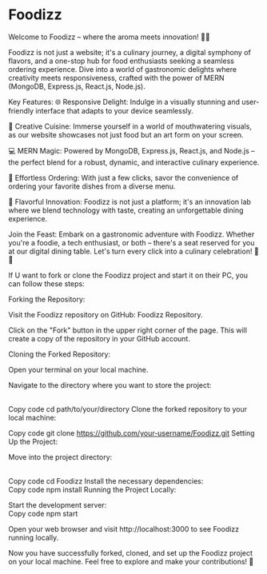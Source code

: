 # Foodizz
Welcome to Foodizz – where the aroma meets innovation! 🌮✨

Foodizz is not just a website; it's a culinary journey, a digital symphony of flavors, and a one-stop hub for food enthusiasts seeking a seamless ordering experience. Dive into a world of gastronomic delights where creativity meets responsiveness, crafted with the power of MERN (MongoDB, Express.js, React.js, Node.js).

Key Features:
🌐 Responsive Delight: Indulge in a visually stunning and user-friendly interface that adapts to your device seamlessly.

🎨 Creative Cuisine: Immerse yourself in a world of mouthwatering visuals, as our website showcases not just food but an art form on your screen.

💻 MERN Magic: Powered by MongoDB, Express.js, React.js, and Node.js – the perfect blend for a robust, dynamic, and interactive culinary experience.

🛒 Effortless Ordering: With just a few clicks, savor the convenience of ordering your favorite dishes from a diverse menu.

🌈 Flavorful Innovation: Foodizz is not just a platform; it's an innovation lab where we blend technology with taste, creating an unforgettable dining experience.

Join the Feast:
Embark on a gastronomic adventure with Foodizz. Whether you're a foodie, a tech enthusiast, or both – there's a seat reserved for you at our digital dining table. Let's turn every click into a culinary celebration! 🎉🍕

If U want to fork or clone the Foodizz project and start it on their PC, you can follow these steps:

Forking the Repository:

Visit the Foodizz repository on GitHub: Foodizz Repository.

Click on the "Fork" button in the upper right corner of the page. This will create a copy of the repository in your GitHub account.

Cloning the Forked Repository:

Open your terminal on your local machine.

Navigate to the directory where you want to store the project:

<br>
Copy code
cd path/to/your/directory
Clone the forked repository to your local machine:
<br>

Copy code
git clone https://github.com/your-username/Foodizz.git
Setting Up the Project:
<br>

Move into the project directory:

<br>
Copy code
cd Foodizz
Install the necessary dependencies:

<br>
Copy code
npm install
Running the Project Locally:
<br>

Start the development server:
<br>
Copy code
npm start
<br>

Open your web browser and visit http://localhost:3000 to see Foodizz running locally.
<br>

Now you have successfully forked, cloned, and set up the Foodizz project on your local machine. Feel free to explore and make your contributions! 🚀

